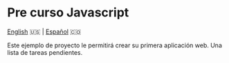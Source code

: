 # Pre curso Javascript

[English](README.md) 🇺🇸 | [Español](README.es.md) 🇨🇴

Este ejemplo de proyecto le permitirá crear su primera aplicación web. Una lista de tareas pendientes.

